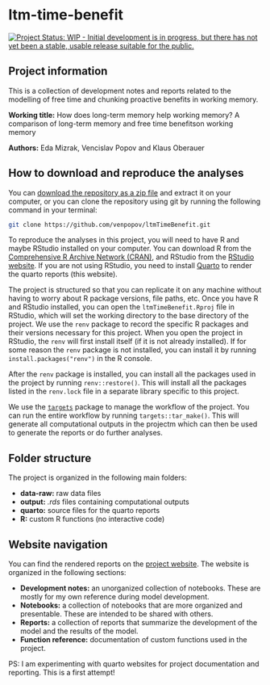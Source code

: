 
# ltm-time-benefit

<!-- badges: start -->
[![Project Status: WIP - Initial development is in progress, but there has not yet been a stable, usable release suitable for the public.](https://www.repostatus.org/badges/latest/wip.svg)](https://www.repostatus.org/#wip)
<!-- badges: end -->

## Project information

This is a collection of development notes and reports related to the modelling of free time and chunking proactive benefits in working memory.

**Working title:** How does long-term memory help working memory? A comparison of long-term memory and free time benefitson working memory

**Authors:** Eda Mizrak, Vencislav Popov and Klaus Oberauer

## How to download and reproduce the analyses

You can [download the repository as a zip file](https://github.com/venpopov/ltmTimeBenefit/archive/refs/heads/main.zip) and extract it on your computer, or you can clone the repository using git by running the following command in your terminal:

```bash
git clone https://github.com/venpopov/ltmTimeBenefit.git
```

To reproduce the analyses in this project, you will need to have R and maybe RStudio installed on your computer. You can download R from the [Comprehensive R Archive Network (CRAN)](https://cran.r-project.org/), and RStudio from the [RStudio website](https://www.rstudio.com/products/rstudio/download/). If you are not using RStudio, you need to install [Quarto](https://quarto.org/docs/get-started/) to render the quarto reports (this website).

The project is structured so that you can replicate it on any machine without having to worry about R package versions, file paths, etc. Once you have R and RStudio installed, you can open the `ltmTimeBenefit.Rproj` file in RStudio, which will set the working directory to the base directory of the project. We use the `renv` package to record the specific R packages and their versions necessary for this project. When you open the project in RStudio, the `renv` will first install itself (if it is not already installed). If for some reason the `renv` package is not installed, you can install it by running `install.packages("renv")` in the R console.

After the `renv` package is installed, you can install all the packages used in the project by running `renv::restore()`. This will install all the packages listed in the `renv.lock` file in a separate library specific to this project.

We use the [`targets`](https://docs.ropensci.org/targets/) package to manage the workflow of the project. You can run the entire workflow by running `targets::tar_make()`. This will generate all computational outputs in the projectm which can then be used to generate the reports or do further analyses.

## Folder structure

The project is organized in the following main folders:

- **data-raw:** raw data files
- **output:** *.rds* files containing computational outputs
- **quarto:** source files for the quarto reports
- **R:** custom R functions (no interactive code)

## Website navigation

You can find the rendered reports on the [project website](https://venpopov.github.io/ltm-time-benefit/). The website is organized in the following sections:

- **Development notes:** an unorganized collection of notebooks. These are mostly for my own reference during model development.
- **Notebooks:** a collection of notebooks that are more organized and presentable. These are intended to be shared with others.
- **Reports:** a collection of reports that summarize the development of the model and the results of the model.
- **Function reference:** documentation of custom functions used in the project.

PS: I am experimenting with quarto websites for project documentation and reporting. This is a first attempt!
